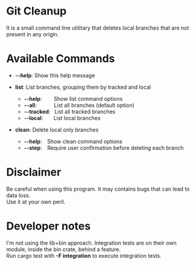 # Git Cleanup

It is a small command line utilitary that deletes local branches that are not present in any origin.  

# Available Commands

- **--help**: Show this help message
- **list**: List branches, grouping them by tracked and local
  - **--help**:     Show list command options
  - **--all**:       List all branches (default option)
  - **--tracked**:  List all tracked branches
  - **--local**:    List local branches

- **clean**: Delete local only branches
  - **--help**: Show clean command options
  - **--step**: Require user confirmation before deleting each branch

# Disclaimer

Be careful when using this program. It may contains bugs that can lead to data loss.  
Use it at your own peril.

# Developer notes

I'm not using the lib+bin approach. Integration tests are on their own module, inside the bin crate, behind a feature.  
Run cargo test with **-F integration** to execute integration tests. 
